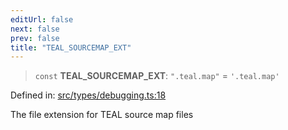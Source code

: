 ```yaml
---
editUrl: false
next: false
prev: false
title: "TEAL_SOURCEMAP_EXT"
---
```


> `const` **TEAL\_SOURCEMAP\_EXT**: `".teal.map"` = `'.teal.map'`

Defined in: [src/types/debugging.ts:18](https://github.com/algorandfoundation/algokit-utils-ts/blob/45957336d0cbf88c980c0a3343335a5e5e142c93/src/types/debugging.ts#L18)

The file extension for TEAL source map files
